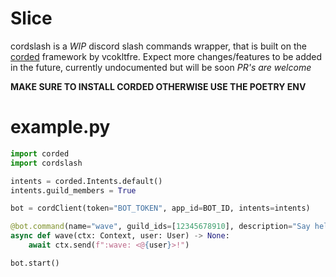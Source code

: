 # Slice
cordslash is a *WIP* discord slash commands wrapper, that is built on the [corded](https://github.com/vcokltfre/Corded) framework by vcokltfre.
Expect more changes/features to be added in the future, currently undocumented but will be soon
*PR's are welcome*

**MAKE SURE TO INSTALL CORDED OTHERWISE USE THE POETRY ENV**

# example.py

```py
import corded
import cordslash

intents = corded.Intents.default()
intents.guild_members = True

bot = cordClient(token="BOT_TOKEN", app_id=BOT_ID, intents=intents)

@bot.command(name="wave", guild_ids=[12345678910], description="Say hello to a user")
async def wave(ctx: Context, user: User) -> None:
    await ctx.send(f":wave: <@{user}>!")

bot.start()
```